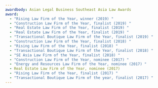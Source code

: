 ```yaml
---
awardbody: Asian Legal Business Southeast Asia Law Awards
award:
  - "Rising Law Firm of the Year, winner (2019) "
  - "Construction Law Firm of the Year, finalist (2019) "
  - "Real Estate Law Firm of the Year, finalist (2019) "
  - "Real Estate Law Firm of the Year, finalist (2019) "
  - "Transactional Boutique Law Firm of the Year, finalist (2019) "
  - "Construction Law Firm of the Year, finalist (2018) "
  - "Rising Law Firm of the Year, finalist (2018) "
  - "Transactional Boutique Law Firm of the Year, finalist (2018) "
  - "SE Asia Law Firm of the Year, finalist (2018) "
  - "Construction Law Firm of the Year, nominee (2017) "
  - "Energy and Resources Law Firm of the Year, nominee (2017) "
  - Real Estate Law Firm of the Year, nominee (2017)
  - "Rising Law Firm of the Year, finalist (2017) "
  - "Transactional Boutique Law Firm of the year, finalist (2017) "
---
```


